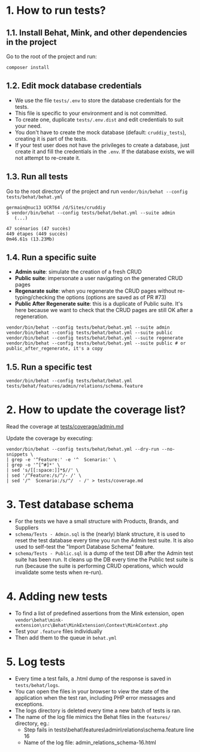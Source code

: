 # 1. How to run tests?

## 1.1. Install Behat, Mink, and other dependencies in the project

Go to the root of the project and run:

```
composer install
```



## 1.2. Edit mock database credentials

- We use the file `tests/.env` to store the database credentials for the tests.
- This file is specific to your environment and is not committed.
- To create one, duplicate `tests/.env.dist` and edit credentials to suit your need.
- You don't have to create the mock database (default: `cruddiy_tests`), creating it is part of the tests.
- If your test user does not have the privileges to create a database, just create it and fill the credentials in the `.env`. If the database exists, we will not attempt to re-create it.


## 1.3. Run all tests

Go to the root directory of the project and run `vendor/bin/behat --config tests/behat/behat.yml`

```
germain@nuc13 UCRT64 /d/Sites/cruddiy
$ vendor/bin/behat --config tests/behat/behat.yml --suite admin
   (...)

47 scénarios (47 succès)
449 étapes (449 succès)
0m46.61s (13.23Mb)
```

## 1.4. Run a specific suite

- **Admin suite**: simulate the creation of a fresh CRUD
- **Public suite**: impersonate a user navigating on the generated CRUD pages
- **Regenarate suite**: when you regenerate the CRUD pages without re-typing/checking the options (options are saved as of PR #73)
- **Public After Regenerate suite**: this is a duplicate of Public suite. It's here because we want to check that the CRUD pages are still OK after a regeneration.

```
vendor/bin/behat --config tests/behat/behat.yml --suite admin
vendor/bin/behat --config tests/behat/behat.yml --suite public
vendor/bin/behat --config tests/behat/behat.yml --suite regenerate
vendor/bin/behat --config tests/behat/behat.yml --suite public # or public_after_regenerate, it's a copy
```

## 1.5. Run a specific test

```
vendor/bin/behat --config tests/behat/behat.yml tests/behat/features/admin/relations/schema.feature
```





# 2. How to update the coverage list?

Read the coverage at [tests/coverage/admin.md](tests/coverage.md)

Update the coverage by executing:

```
vendor/bin/behat --config tests/behat/behat.yml --dry-run --no-snippets \
| grep -e '^Feature:' -e '^  Scenario:' \
| grep -o '^[^#]*' \
| sed 's/[[:space:]]*$//' \
| sed '/^Feature:/s/^/- /' \
| sed '/^  Scenario:/s/^/  - /' > tests/coverage.md
```







# 3. Test database schema

- For the tests we have a small structure with Products, Brands, and Suppliers
- `schema/Tests - Admin.sql` is the (nearly) blank structure, it is used to reset the test database every time you run the Admin test suite. It is also used to self-test the "Import Database Schema" feature.
- `schema/Tests - Public.sql` is a dump of the test DB after the Admin test suite has been run. It cleans up the DB every time the Public test suite is run (because the suite is performing CRUD operations, which would invalidate some tests when re-run).






# 4. Adding new tests

- To find a list of predefined assertions from the Mink extension, open `vendor\behat\mink-extension\src\Behat\MinkExtension\Context\MinkContext.php`
- Test your `.feature` files individually
- Then add them to the queue in `behat.yml`





# 5. Log tests

- Every time a test fails, a .html dump of the response is saved in `tests/behat/logs`.
- You can open the files in your browser to view the state of the application when the test ran, including PHP error messages and exceptions.
- The logs directory is deleted every time a new batch of tests is ran.
- The name of the log file mimics the Behat files in the `features/` directory, eg.:
  - Step fails in tests\behat\features\admin\relations\schema.feature line 16
  - Name of the log file: admin_relations_schema-16.html